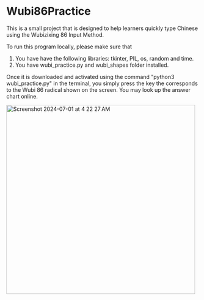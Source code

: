 # Wubi86Practice
This is a small project that is designed to help learners quickly type Chinese using the Wubizixing 86 Input Method.

To run this program locally, please make sure that
1. You have have the following libraries: tkinter, PIL, os, random and time.
2. You have wubi_practice.py and wubi_shapes folder installed.

Once it is downloaded and activated using the command "python3 wubi_practice.py" in the terminal, you simply press the key the corresponds to the Wubi 86 radical shown on the screen. You may look up the answer chart online.

<img width="494" alt="Screenshot 2024-07-01 at 4 22 27 AM" src="https://github.com/RyanKhangTruong/Wubi86Practice/assets/119572870/fc2b00b1-7f76-44c0-a28d-c65a7aac8ce9">
